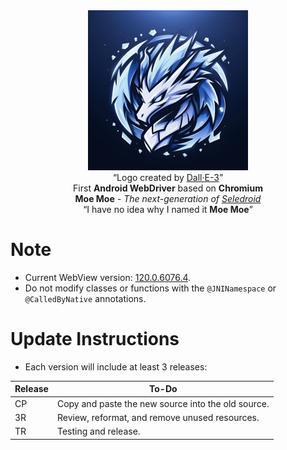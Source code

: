 <div align="center">
    <kbd><img src="./assets/logo.png" width="256" height="256"></kbd>
    <br>
    “Logo created by <a href="https://www.bing.com/create">Dall·E-3</a>”
    <br>
    First <strong>Android WebDriver</strong> based on <strong>Chromium</strong>
    <br>
    <strong>Moe Moe</strong> <em>- The next-generation of <a href="https://github.com/luanon404/Seledroid">Seledroid</a></em>
    <br>
    “I have no idea why I named it <strong>Moe Moe</strong>”
</div>

# Note

- Current WebView version: [120.0.6076.4](https://chromium.googlesource.com/chromium/src.git/+/refs/tags/120.0.6076.4).
- Do not modify classes or functions with the `@JNINamespace` or `@CalledByNative` annotations.

# Update Instructions

- Each version will include at least 3 releases:

| Release | To-Do                                              |
|---------|----------------------------------------------------|
| CP      | Copy and paste the new source into the old source. |
| 3R      | Review, reformat, and remove unused resources.     |
| TR      | Testing and release.                               |
